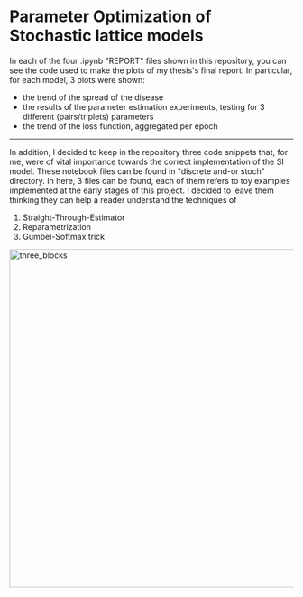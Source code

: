 # Parameter Optimization of Stochastic lattice models

In each of the four .ipynb "REPORT" files shown in this repository, you can see the code used to make the plots of my thesis's final report. In particular, for each model, 3 plots were shown:

-  the trend of the spread of the disease
-  the results of the parameter estimation experiments, testing for 3 different (pairs/triplets) parameters
-  the trend of the loss function, aggregated per epoch

---

In addition, I decided to keep in the repository three code snippets that, for me, were of vital importance towards the correct implementation of the SI model. These notebook files can be found in "discrete and-or stoch" directory.
In here, 3 files can be found, each of them refers to toy examples implemented at the early stages of this project. I decided to leave them thinking they can help a reader understand the techniques of 

1.  Straight-Through-Estimator
2.  Reparametrization
3.  Gumbel-Softmax trick

<img src="https://github.com/cesco2002/differentiable-SI-model/assets/104561030/c62ab9c7-22f0-4e05-9bdd-cfbbce96a815" alt="three_blocks" width="600"/>
